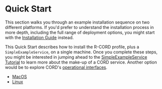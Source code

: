 # Quick Start

This section walks you through an example installation sequence on two
different platforms. If you'd prefer to understand the installation
process in more depth, including the full range of deployment options,
you might start with the [Installation Guide](README.md) instead.

This Quick Start describes how to install the R-CORD profile, plus a
`SimpleExampleService`, on a single machine. Once you complete these
steps, you might be interested in jumping ahead to the
[SimpleExampleService Tutorial](simpleexampleservice/simple-example-service.md)
to learn more about the make-up of a CORD service. Another option
would be to explore CORD's [operational interfaces](operating_cord/general.md). 

* [MacOS](macos.md)
* [Linux](linux.md)
